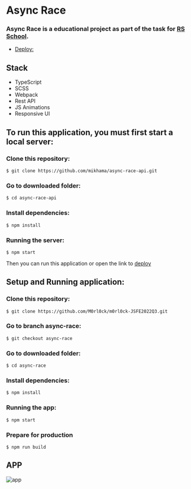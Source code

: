 # Async Race

### Async Race is a educational project as part of the task for [RS School](https://github.com/rolling-scopes-school/tasks/blob/master/tasks/async-race.md). 
+ [Deploy:](https://m0rl0ck.github.io/m0rl0ck-JSFE2022Q3/async-race/)

## Stack
+ TypeScript
+ SCSS
+ Webpack
+ Rest API
+ JS Animations
+ Responsive UI

## To run this application, you must first start a local server:

### Clone this repository:
`$ git clone https://github.com/mikhama/async-race-api.git`

### Go to downloaded folder:
`$ cd async-race-api`

### Install dependencies:
`$ npm install`

### Running the server:
`$ npm start`

Then you can run this application or open the link to [deploy](https://m0rl0ck.github.io/m0rl0ck-JSFE2022Q3/async-race/)

## Setup and Running application:

### Clone this repository:
`$ git clone https://github.com/M0rl0ck/m0rl0ck-JSFE2022Q3.git`

### Go to branch async-race:
`$ git checkout async-race`

### Go to downloaded folder:
`$ cd async-race`

### Install dependencies:
`$ npm install`

### Running the app:
`$ npm start`

### Prepare for production
`$ npm run build`

## APP
![app](https://github.com/M0rl0ck/m0rl0ck-JSFE2022Q3/assets/95146343/02bc792b-2122-4fa7-9946-55c2e9eeb5fb)


